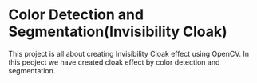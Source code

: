 # Color Detection and Segmentation(Invisibility Cloak)

This project is all about creating Invisibility Cloak effect using OpenCV. In this peoject we have created cloak effect by
color detection and segmentation. 
